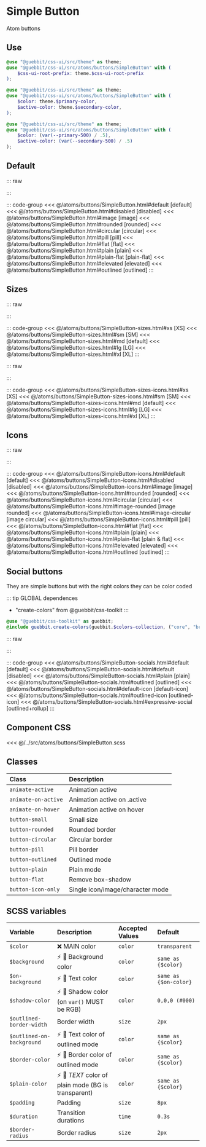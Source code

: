 # Simple Button
<Badge type="tip">Atom</Badge> <Badge type="info">buttons</Badge>

## Use

```scss
@use "@guebbit/css-ui/src/theme" as theme;
@use "@guebbit/css-ui/src/atoms/buttons/SimpleButton" with (
    $css-ui-root-prefix: theme.$css-ui-root-prefix
);
```

```scss
@use "@guebbit/css-ui/src/theme" as theme;
@use "@guebbit/css-ui/src/atoms/buttons/SimpleButton" with (
    $color: theme.$primary-color,
    $active-color: theme.$secondary-color,
);
```

```scss
@use "@guebbit/css-ui/src/theme" as theme;
@use "@guebbit/css-ui/src/atoms/buttons/SimpleButton" with (
    $color: (var(--primary-500) / .5),
    $active-color: (var(--secondary-500) / .5)
);
```

## Default

::: raw
<div class="dev-section">
    <!--@include: ../../atoms/buttons/SimpleButton.html -->
</div>
:::

::: code-group
<<< @/atoms/buttons/SimpleButton.html#default [default]
<<< @/atoms/buttons/SimpleButton.html#disabled [disabled]
<<< @/atoms/buttons/SimpleButton.html#image [image]
<<< @/atoms/buttons/SimpleButton.html#rounded [rounded]
<<< @/atoms/buttons/SimpleButton.html#circular [circular]
<<< @/atoms/buttons/SimpleButton.html#pill [pill]
<<< @/atoms/buttons/SimpleButton.html#flat [flat]
<<< @/atoms/buttons/SimpleButton.html#plain [plain]
<<< @/atoms/buttons/SimpleButton.html#plain-flat [plain-flat]
<<< @/atoms/buttons/SimpleButton.html#elevated [elevated]
<<< @/atoms/buttons/SimpleButton.html#outlined [outlined]
:::

## Sizes

::: raw
<div class="dev-section">
    <!--@include: ../../atoms/buttons/SimpleButton-sizes.html -->
</div>
:::

::: code-group
<<< @/atoms/buttons/SimpleButton-sizes.html#xs [XS]
<<< @/atoms/buttons/SimpleButton-sizes.html#sm [SM]
<<< @/atoms/buttons/SimpleButton-sizes.html#md [default]
<<< @/atoms/buttons/SimpleButton-sizes.html#lg [LG]
<<< @/atoms/buttons/SimpleButton-sizes.html#xl [XL]
:::


::: raw
<div class="dev-section">
    <!--@include: ../../atoms/buttons/SimpleButton-sizes-icons.html -->
</div>
:::

::: code-group
<<< @/atoms/buttons/SimpleButton-sizes-icons.html#xs [XS]
<<< @/atoms/buttons/SimpleButton-sizes-icons.html#sm [SM]
<<< @/atoms/buttons/SimpleButton-sizes-icons.html#md [default]
<<< @/atoms/buttons/SimpleButton-sizes-icons.html#lg [LG]
<<< @/atoms/buttons/SimpleButton-sizes-icons.html#xl [XL]
:::

## Icons

::: raw
<div class="dev-section">
    <!--@include: ../../atoms/buttons/SimpleButton-icons.html -->
</div>
:::

::: code-group
<<< @/atoms/buttons/SimpleButton-icons.html#default [default]
<<< @/atoms/buttons/SimpleButton-icons.html#disabled [disabled]
<<< @/atoms/buttons/SimpleButton-icons.html#image [image]
<<< @/atoms/buttons/SimpleButton-icons.html#rounded [rounded]
<<< @/atoms/buttons/SimpleButton-icons.html#circular [circular]
<<< @/atoms/buttons/SimpleButton-icons.html#image-rounded [image rounded]
<<< @/atoms/buttons/SimpleButton-icons.html#image-circular [image circular]
<<< @/atoms/buttons/SimpleButton-icons.html#pill [pill]
<<< @/atoms/buttons/SimpleButton-icons.html#flat [flat]
<<< @/atoms/buttons/SimpleButton-icons.html#plain [plain]
<<< @/atoms/buttons/SimpleButton-icons.html#plain-flat [plain & flat]
<<< @/atoms/buttons/SimpleButton-icons.html#elevated [elevated]
<<< @/atoms/buttons/SimpleButton-icons.html#outlined [outlined]
:::

## Social buttons
They are simple buttons but with the right colors they can be color coded

::: tip GLOBAL dependences
- "create-colors" from @guebbit/css-toolkit
:::

```scss
@use "@guebbit/css-toolkit" as guebbit;
@include guebbit.create-colors(guebbit.$colors-collection, ("core", "brand"));
```

::: raw
<div class="dev-section">
    <!--@include: ../../atoms/buttons/SimpleButton-socials.html -->
</div>
:::

::: code-group
<<< @/atoms/buttons/SimpleButton-socials.html#default [default]
<<< @/atoms/buttons/SimpleButton-socials.html#default [disabled]
<<< @/atoms/buttons/SimpleButton-socials.html#plain [plain]
<<< @/atoms/buttons/SimpleButton-socials.html#outlined [outlined]
<<< @/atoms/buttons/SimpleButton-socials.html#default-icon [default-icon]
<<< @/atoms/buttons/SimpleButton-socials.html#outlined-icon [outlined-icon]
<<< @/atoms/buttons/SimpleButton-socials.html#expressive-social [outlined+rollup]
:::


## Component CSS

<<< @/../src/atoms/buttons/SimpleButton.scss


## Classes

| Class               | Description                      |
|:--------------------|:---------------------------------|
| `animate-active`    | Animation active                 |
| `animate-on-active` | Animation active on .active      |
| `animate-on-hover`  | Animation active on hover        |
| `button-small`      | Small size                       |
| `button-rounded`    | Rounded border                   |
| `button-circular`   | Circular border                  |
| `button-pill`       | Pill border                      |
| `button-outlined`   | Outlined mode                    |
| `button-plain`      | Plain mode                       |
| `button-flat`       | Remove box-shadow                |
| `button-icon-only`  | Single icon/image/character mode |

## SCSS variables

| Variable                  | Description                                                                         | Accepted Values | Default                           |
|:--------------------------|:------------------------------------------------------------------------------------|:----------------|:----------------------------------|
| `$color`                  | :x: MAIN color                                                                      | `color`         | `transparent`                     |
| `$background`             | :zap: :first_quarter_moon_with_face: Background color                               | `color`         | `same as {$color}`                |
| `$on-background`          | :zap: :first_quarter_moon_with_face: Text color                                     | `color`         | `same as {$on-color}`             |
| `$shadow-color`           | :zap: :first_quarter_moon_with_face: Shadow color (on `var()` MUST be RGB)          | `color`         | `0,0,0 (#000)`                    | 
| `$outlined-border-width`  | Border width                                                                        | `size`          | `2px`                             |
| `$outlined-on-background` | :zap: :first_quarter_moon_with_face: Text color of outlined mode                    | `color`         | `same as {$color}`                |
| `$border-color`           | :zap: :first_quarter_moon_with_face: Border color of outlined mode                  | `color`         | `same as {$color}`                |
| `$plain-color`            | :zap: :first_quarter_moon_with_face: *TEXT* color of plain mode (BG is transparent) | `color`         | `same as {$color}`                |
| `$padding`                | Padding                                                                             | `size`          | `8px`                             |
| `$duration`               | Transition durations                                                                | `time`          | `0.3s`                            |
| `$border-radius`          | Border radius                                                                       | `size`          | `2px`                             |

<style lang="scss">
@use "@guebbit/css-toolkit" as guebbit;
@use "../docs/theme" as theme;
@use "../src/atoms/buttons/SimpleButton" with (
    $css-ui-root-prefix: theme.$css-ui-root-prefix,
    // $color: theme.$primary-color,
    // $active-color: theme.$secondary-color,
);

@include guebbit.create-colors(guebbit.$colors-collection, ("core", "brand"));
</style>
